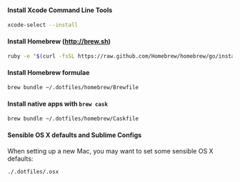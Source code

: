 #### Install Xcode Command Line Tools

```bash
xcode-select --install
```

#### Install Homebrew (http://brew.sh)

```bash
ruby -e "$(curl -fsSL https://raw.github.com/Homebrew/homebrew/go/install)"
```

#### Install Homebrew formulae

```bash
brew bundle ~/.dotfiles/homebrew/Brewfile
```

#### Install native apps with `brew cask`

```bash
brew bundle ~/.dotfiles/homebrew/Caskfile
```

#### Sensible OS X defaults and Sublime Configs

When setting up a new Mac, you may want to set some sensible OS X defaults:

```bash
./.dotfiles/.osx
```
